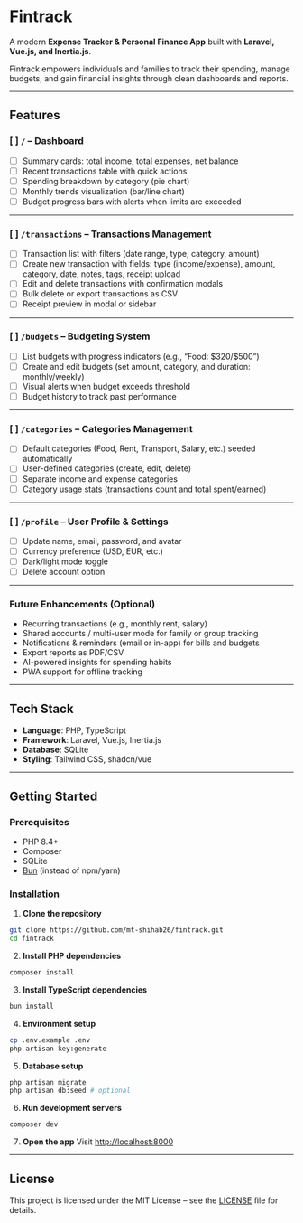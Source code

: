 # Fintrack

A modern **Expense Tracker & Personal Finance App** built with **Laravel, Vue.js, and Inertia.js**.

Fintrack empowers individuals and families to track their spending, manage budgets, and gain financial insights through clean dashboards and reports.

---

## Features

### \[ ] `/` – Dashboard

* [ ] Summary cards: total income, total expenses, net balance
* [ ] Recent transactions table with quick actions
* [ ] Spending breakdown by category (pie chart)
* [ ] Monthly trends visualization (bar/line chart)
* [ ] Budget progress bars with alerts when limits are exceeded

---

### \[ ] `/transactions` – Transactions Management

* [ ] Transaction list with filters (date range, type, category, amount)
* [ ] Create new transaction with fields: type (income/expense), amount, category, date, notes, tags, receipt upload
* [ ] Edit and delete transactions with confirmation modals
* [ ] Bulk delete or export transactions as CSV
* [ ] Receipt preview in modal or sidebar

---

### \[ ] `/budgets` – Budgeting System

* [ ] List budgets with progress indicators (e.g., “Food: \$320/\$500”)
* [ ] Create and edit budgets (set amount, category, and duration: monthly/weekly)
* [ ] Visual alerts when budget exceeds threshold
* [ ] Budget history to track past performance

---

### \[ ] `/categories` – Categories Management

* [ ] Default categories (Food, Rent, Transport, Salary, etc.) seeded automatically
* [ ] User-defined categories (create, edit, delete)
* [ ] Separate income and expense categories
* [ ] Category usage stats (transactions count and total spent/earned)

---

### \[ ] `/profile` – User Profile & Settings

* [ ] Update name, email, password, and avatar
* [ ] Currency preference (USD, EUR, etc.)
* [ ] Dark/light mode toggle
* [ ] Delete account option

---

### Future Enhancements (Optional)

* Recurring transactions (e.g., monthly rent, salary)
* Shared accounts / multi-user mode for family or group tracking
* Notifications & reminders (email or in-app) for bills and budgets
* Export reports as PDF/CSV
* AI-powered insights for spending habits
* PWA support for offline tracking

---

## Tech Stack

* **Language**: PHP, TypeScript 
* **Framework**: Laravel, Vue.js, Inertia.js
* **Database**: SQLite 
* **Styling**: Tailwind CSS, shadcn/vue 

---

## Getting Started

### Prerequisites

* PHP 8.4+
* Composer
* SQLite 
* [Bun](https://bun.sh/) (instead of npm/yarn)

### Installation

1. **Clone the repository**

```bash
git clone https://github.com/mt-shihab26/fintrack.git
cd fintrack
```

2. **Install PHP dependencies**

```bash
composer install
```

3. **Install TypeScript dependencies**

```bash
bun install
```

4. **Environment setup**

```bash
cp .env.example .env
php artisan key:generate
```

5. **Database setup**

```bash
php artisan migrate
php artisan db:seed # optional
```

6. **Run development servers**

```bash
composer dev
```

7. **Open the app**
   Visit [http://localhost:8000](http://localhost:8000)

---

## License

This project is licensed under the MIT License – see the [LICENSE](LICENSE) file for details.

